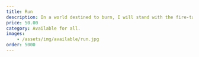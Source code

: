 ```yaml
---
title: Run
description: In a world destined to burn, I will stand with the fire-tame it, and from its scorched remains, forge life anew.
price: 50.00
category: Available for all.
images: 
    - /assets/img/available/run.jpg
order: 5000
---
```

